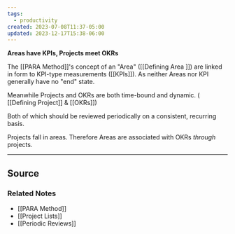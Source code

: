 ```yaml
---
tags:
  - productivity
created: 2023-07-08T11:37-05:00
updated: 2023-12-17T15:38-06:00
---
```

**Areas have KPIs, Projects meet OKRs**

The [[PARA Method]]'s concept of an "Area" ([[Defining Area ]]) are linked in form to  KPI-type measurements ([[KPIs]]). As neither Areas nor KPI generally have no "end" state.

Meanwhile Projects and OKRs are both time-bound and dynamic. ( [[Defining Project]] & [[OKRs]])

Both of which should be reviewed periodically on a consistent, recurring basis. 

Projects fall in areas. Therefore Areas are associated with OKRs *through* projects. 

---

## Source


### Related Notes
- [[PARA Method]] 
- [[Project Lists]] 
- [[Periodic Reviews]]